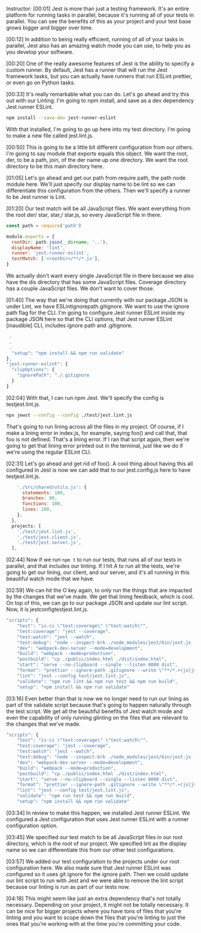 Instructor: [00:01] Jest is more than just a testing framework. It's an entire platform for running tasks in parallel, because it's running all of your tests in parallel. You can see the benefits of this as your project and your test base grows bigger and bigger over time.

[00:12] In addition to being really efficient, running of all of your tasks in parallel, Jest also has an amazing watch mode you can use, to help you as you develop your software.

[00:20] One of the really awesome features of Jest is the ability to specify a custom runner. By default, Jest has a runner that will run the Jest framework tasks, but you can actually have runners that run ESLint prettier, or even go on Python tasks.

[00:33] It's really remarkable what you can do. Let's go ahead and try this out with our Linting. I'm going to npm install, and save as a dev dependency Jest runner ESLint. 

```bash
npm install --save-dev jest-runner-eslint
```

With that installed, I'm going to go up here into my test directory. I'm going to make a new file called jest.lint.js.

[00:50] This is going to be a little bit different configuration from our others. I'm going to say module that exports equals this object. We want the root, der, to be a path, join, of the der name up one directory. We want the root directory to be this main directory here.

[01:05] Let's go ahead and get our path from require path, the path node module here. We'll just specify our display name to be lint so we can differentiate this configuration from the others. Then we'll specify a runner to be Jest runner is Lint.

[01:20] Our test match will be all JavaScript files. We want everything from the root der/ star, star,/ star.js, so every JavaScript file in there. 

```js
const path = require('path')

module.exports = {
  rootDir: path.join(__dirname, '..'),
  displayName: 'lint',
  runner: 'jest-runner-eslint',
  testMatch: ['<rootDir>/**/*.js'],
}
```

We actually don't want every single JavaScript file in there because we also have the dis directory that has some JavaScript files. Coverage directory has a couple JavaScript files. We don't want to cover those.

[01:40] The way that we're doing that currently with our package.JSON is under Lint, we have ESLintignorepath.gitignore. We want to use the ignore path flag for the CLI. I'm going to configure Jest runner ESLint inside my package JSON here so that the CLI options, that Jest runner ESLint [inaudible] CLI, includes ignore path and .gitignore.

```js
 .
 .
 .
  "setup": "npm install && npm run validate"
},
"jest-runner-eslint": {
  "clipOptions": {
    "ignorePath": "./.gitignore
  }
}
```

[02:04] With that, I can run npm Jest. We'll specify the config is testjest.lint.js. 

```bash
npx jewst --config --config ./test/jest.lint.js
```

That's going to run lining across all the files in my project. Of course, if I make a lining error in index.js, for example, saying foo() and call that, that foo is not defined. That's a lining error. If I ran that script again, then we're going to get that lining error printed out in the terminal, just like we do if we're using the regular ESLint CLI.

[02:31] Let's go ahead and get rid of foo(). A cool thing about having this all configured in Jest is now we can add that to our jest.config.js here to have testjest.lint.js.

```js
    './src/shared/utils.js': {
      statements: 100,
      branches: 80,
      functions: 100,
      lines: 100,
    },
  },
  projects: [
    './test/jest.lint.js',
    './test/jest.client.js',
    './test/jest.server.js',
  ],
```

[02:44] Now if we run `npm t` to run our tests, that runs all of our tests in parallel, and that includes our linting. If I hit A to run all the tests, we're going to get our lining, our client, and our server, and it's all running in this beautiful watch mode that we have.

[02:59] We can hit the O key again, to only run the things that are impacted by the changes that we've made. We get that lining feedback, which is cool. On top of this, we can go to our package JSON and update our lint script. Now, it is jestconfigtestjest.lint.js.

```js
"scripts": {
    "test": "is-ci \"test:coverage\" \"test:watch\"",
    "test:coverage": "jest --coverage",
    "test:watch": "jest --watch",
    "test:debug": "node --inspect-brk ./node_modules/jest/bin/jest.js --runInBand --watch",
    "dev": "webpack-dev-server --mode=development",
    "build": "webpack --mode=production",
    "postbuild": "cp ./public/index.html ./dist/index.html",
    "start": "serve --no-clipboard --single --listen 8080 dist",
    "format": "prettier --ignore-path .gitignore --write \"**/*.+(js|json|css|html|md)\"",
    "lint": "jest --config test/jest.lint.js",
    "validate": "npm run lint && npm run test && npm run build",
    "setup": "npm install && npm run validate"
```

[03:16] Even better than that is now we no longer need to run our lining as part of the validate script because that's going to happen naturally through the test script. We get all the beautiful benefits of Jest watch mode and even the capability of only running glinting on the files that are relevant to the changes that we've made.

```js
"scripts": {
    "test": "is-ci \"test:coverage\" \"test:watch\"",
    "test:coverage": "jest --coverage",
    "test:watch": "jest --watch",
    "test:debug": "node --inspect-brk ./node_modules/jest/bin/jest.js --runInBand --watch",
    "dev": "webpack-dev-server --mode=development",
    "build": "webpack --mode=production",
    "postbuild": "cp ./public/index.html ./dist/index.html",
    "start": "serve --no-clipboard --single --listen 8080 dist",
    "format": "prettier --ignore-path .gitignore --write \"**/*.+(js|json|css|html|md)\"",
    "lint": "jest --config test/jest.lint.js",
    "validate": "npm run test && npm run build",
    "setup": "npm install && npm run validate"
```

[03:34] In review to make this happen, we installed Jest runner ESLint. We configured a Jest configuration that uses Jest runner ESLint with a runner configuration option.

[03:45] We specified our test match to be all JavaScript files in our root directory, which is the root of our project. We specified lint as the display name so we can differentiate this from our other test configurations.

[03:57] We added our test configuration to the projects under our root configuration here. We also made sure that Jest runner ESLint was configured so it uses git ignore for the ignore path. Then we could update our lint script to run with Jest and we were able to remove the lint script because our linting is run as part of our tests now.

[04:18] This might seem like just an extra dependency that's not totally necessary. Depending on your project, it might not be totally necessary. It can be nice for bigger projects where you have tons of files that you're linting and you want to scope down the files that you're linting to just the ones that you're working with at the time you're committing your code.
